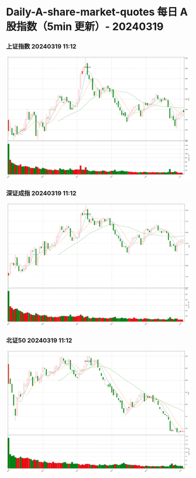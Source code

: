 
# Daily-A-share-market-quotes 每日 A 股指数（5min 更新）- 20240319

### 上证指数 20240319 11:12
![](./fig/2024/3/20240319-sh000001.png)

### 深证成指 20240319 11:12
![](./fig/2024/3/20240319-sz399001.png)

### 北证50 20240319 11:12
![](./fig/2024/3/20240319-bj899050.png)

